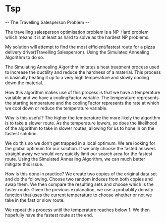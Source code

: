 # Tsp

-- The Travelling Salesperson Problem --

The travelling salesperson optimisation problem is a NP-Hard problem
which means it is at least as hard to solve as the hardest NP problems.

My solution will attempt to find the most efficient/fastest route for a
pizza delivery driver(Travelling Salesperson). Using the Simulated Annealing Algorithm to do so.

The Simulating Annealing Algorithm imitates a heat treatment process used to
increase the ductility and reduce the hardness of a material.
This process is basically heating it up to a very high temperature and slowly cooling down the material.

How this algorithm makes use of this process is that we have a temperature variable
and we have a coolingFactor variable. The temperature represents the starting temperature
and the coolingFactor represents the rate at which we cool down or reduce the temperature variable.

Why is this useful? The higher the temperature the more likely the algorithm is to take a slower route.
As the temperature lowers, so does the likelihood of the algorithm to take in slower routes, allowing for us
to hone in on the fastest solution.

We do this so we don't get trapped in a local optimum. We are looking for the global optimum for our solution.
If we only choose the fasted answers straight away we would very quickly limit our search area for the fastest route.
Using the Simulated Annealing Algorithm, we can much better mitigate this issue.

How is this done in practice?
We create two copies of the original data set and do the following.
Choose two random indexes from both copies and swap them.
We then compare the resulting sets and choose which is the faster route.
Given the previous explanation, we use a probablity density function that uses the current temperature
to choose whether or not we take in the fast or slow route.

We repeat this process until the temperature reaches below 1. We then hopefully have the fastest route at the end.
